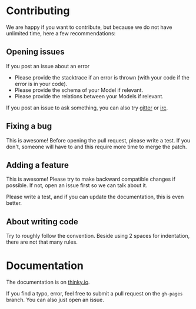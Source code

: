 # Contributing

We are happy if you want to contribute, but because we do not have unlimited time, here a few recommendations:


## Opening issues

If you post an issue about an error
- Please provide the stacktrace if an error is thrown (with your code if the error is in your code).
- Please provide the schema of your Model if relevant.
- Please provide the relations between your Models if relevant.

If you post an issue to ask something, you can also try [gitter](https://gitter.im/neumino/thinky)
or [irc](irc://irc.freenode.org/rethinkdb).


## Fixing a bug

This is awesome! Before opening the pull request, please write a test. If you don't,
someone will have to and this require more time to merge the patch.


## Adding a feature

This is awesome! Please try to make backward compatible changes if possible. If not, open
an issue first so we can talk about it.

Please write a test, and if you can update the documentation, this is even better.


## About writing code

Try to roughly follow the convention. Beside using 2 spaces for indentation, there are
not that many rules.


# Documentation

The documentation is on [thinky.io](https://thinky.io).

If you find a typo, error, feel free to submit a pull request on the `gh-pages` branch. You
can also just open an issue.
